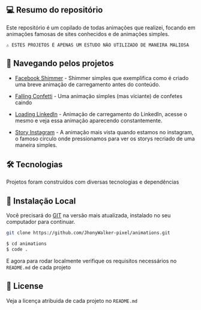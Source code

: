 ## 💻 Resumo do repositório

Este repositório é um copilado de todas animações que realizei, focando em animações famosas de sites conhecidos e de animações simples.

```text
⚠ ESTES PROJETOS É APENAS UM ESTUDO NÃO UTILIZADO DE MANEIRA MALIOSA
```

## 🚩 Navegando pelos projetos

- [Facebook Shimmer](https://github.com/JhonyWalker-pixel/animations/tree/master/facebook-shimmer-animation) - Shimmer simples que exemplifica como é criado uma breve animação de carregamento antes do conteúdo.

- [Falling Confetti](https://github.com/JhonyWalker-pixel/animations/tree/master/facebook-shimmer-animation) - Uma animação simples (mas viciante) de confetes caindo

- [Loading LinkedIn](https://github.com/JhonyWalker-pixel/animations/tree/master/loading-linkedin-animation) - Animação de carregamento do LinkedIn, acesse o mesmo e veja essa animação aparecendo constantemente.

- [Story Instagram](https://github.com/JhonyWalker-pixel/animations/tree/master/story-instagram-animation) - A animação mais vista quando estamos no instagram, o famoso circulo onde pressionamos para ver os storys recriado de uma maneira simples.



## 🛠 Tecnologias

Projetos foram construídos com diversas tecnologias e dependências

## 🔨 Instalação Local

Você precisará do [GIT](https://git-scm.com/) na versão mais atualizada, instalado no seu computador para continuar.

```bash
git clone https://github.com/JhonyWalker-pixel/animations.git

$ cd animations
$ code .
```

E agora para rodar localmente verifique os requisitos necessários no `README.md` de cada projeto

## 📖 License

Veja a licença atribuida de cada projeto no `README.md`
